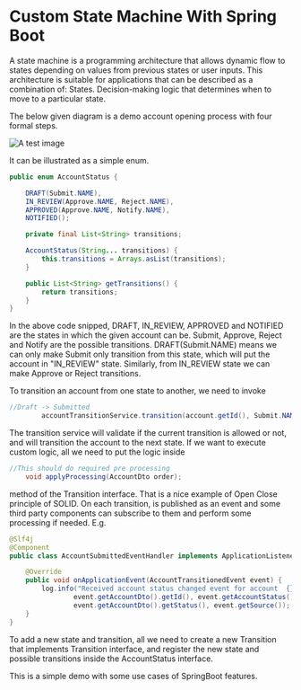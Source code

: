 <h1>Custom State Machine With Spring Boot</h1>

<p> 
A state machine is a programming architecture that allows dynamic flow to states depending on values from previous states or user inputs.
This architecture is suitable for applications that can be described as a combination of: States. Decision-making logic that determines when to move to a particular state.
</p>

The below given diagram is a demo account opening process with four formal steps.

![A test image](https://github.com/user-attachments/assets/9e30ee5d-f06b-4708-b9b6-7c46f099684b)


It can be illustrated as a simple enum. 
```java
public enum AccountStatus {

    DRAFT(Submit.NAME),
    IN_REVIEW(Approve.NAME, Reject.NAME),
    APPROVED(Approve.NAME, Notify.NAME),
    NOTIFIED();

    private final List<String> transitions;

    AccountStatus(String... transitions) {
        this.transitions = Arrays.asList(transitions);
    }

    public List<String> getTransitions() {
        return transitions;
    }
}
```
In the above code snipped, DRAFT, IN_REVIEW, APPROVED and NOTIFIED are
the states in which the given account can be. Submit, Approve, Reject and Notify are
the possible transitions. DRAFT(Submit.NAME) means we can only make Submit only transition from this state, which will put the account 
in "IN_REVIEW" state. Similarly, from IN_REVIEW state we can make Approve or Reject transitions.

To transition an account from one state to another, we need to invoke
```java
//Draft -> Submitted
        accountTransitionService.transition(account.getId(), Submit.NAME);
```
The transition service will validate if the current transition is allowed or not, and will transition the account to the next state.
If we want to execute custom logic, all we need to put the logic inside
```java
//This should do required pre processing
    void applyProcessing(AccountDto order);
```
method of the Transition interface. That is a nice example of Open Close principle of SOLID.
On each transition, is published as an event and some third party components can subscribe to them and
perform some processing if needed. E.g.

```java
@Slf4j
@Component
public class AccountSubmittedEventHandler implements ApplicationListener<AccountTransitionedEvent> {

    @Override
    public void onApplicationEvent(AccountTransitionedEvent event) {
        log.info("Received account status changed event for account  {}  from state {} to state {} from source{}",
                event.getAccountDto().getId(), event.getAccountStatus(),
                event.getAccountDto().getStatus(), event.getSource());
    }
}
```

To add a new state and transition, all we need to create a new Transition that implements Transition interface, and register the
new state and possible transitions inside the AccountStatus interface.

This is a simple demo with some use cases of SpringBoot features. 
